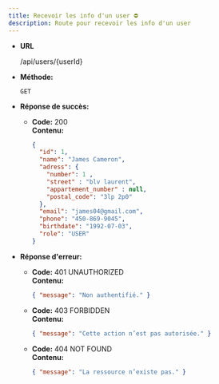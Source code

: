 ```yaml
---
title: Recevoir les info d'un user ⛔
description: Route pour recevoir les info d'un user
---
```


* **URL**

  /api/users/{userId}

* **Méthode:**
  
  `GET`

* **Réponse de succès:**
  
  * **Code:** 200 <br />
    **Contenu:** 
    ```json
    {
      "id": 1,
      "name": "James Cameron",
      "adress": {
        "number": 1 ,
        "street" : "blv laurent",
        "appartement_number" : null,
        "postal_code": "3lp 2p0"
      },
      "email": "james04@gmail.com",
      "phone": "450-869-9045",
      "birthdate": "1992-07-03", 
      "role": "USER"
    }
    ```

* **Réponse d'erreur:**

  * **Code:** 401 UNAUTHORIZED <br />
    **Contenu:** 
    ```json
    { "message": "Non authentifié." }
    ```

  * **Code:** 403 FORBIDDEN <br />
    **Contenu:** 
    ```json
    { "message": "Cette action n’est pas autorisée." }
    ```

  * **Code:** 404 NOT FOUND <br />
    **Contenu:** 
    ```json
    { "message": "La ressource n’existe pas." }
    ```
